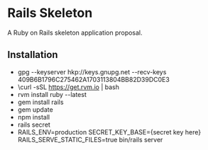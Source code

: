 # Rails Skeleton

A Ruby on Rails skeleton application proposal.

## Installation

- gpg --keyserver hkp://keys.gnupg.net --recv-keys 409B6B1796C275462A1703113804BB82D39DC0E3
- \curl -sSL https://get.rvm.io | bash
- rvm install ruby --latest
- gem install rails
- gem update
- npm install
- rails secret
- RAILS_ENV=production SECRET_KEY_BASE={secret key here} RAILS_SERVE_STATIC_FILES=true  bin/rails server

<!---
This README would normally document whatever steps are necessary to get the
application up and running.

Things you may want to cover:

* Ruby version

* System dependencies

* Configuration

* Database creation

* Database initialization

* How to run the test suite

* Services (job queues, cache servers, search engines, etc.)

* Deployment instructions

* ...
-->